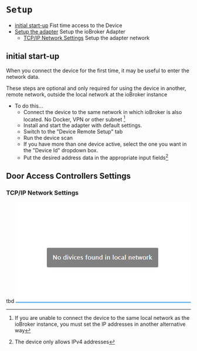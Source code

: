 # `Setup`
- [initial start-up](#initial-start-up) Fist time access to the Device
- [Setup the adapter](#door-access-controllers-settings) Setup the ioBroker Adapter
  - [TCP/IP Network Settings](#tcp/ip-network-settings) Setup the adapter network

## initial start-up
When you connect the device for the first time, it may be useful to enter the network data.

These steps are optional and only required for using the device in another, remote network, outside the local network at the ioBroker instance
* To do this...
  - Connect the device to the same network in which ioBroker is also located. No Docker, VPN or other subnet [^1]
  - Install and start the adapter with default settings.
  - Switch to the "Device Remote Setup" tab
  - Run the device scan
  - If you have more than one device active, select the one you want in the "Device Id" dropdown box.
  - Put the desired address data in the appropriate input fields[^2]

## Door Access Controllers Settings
### TCP/IP Network Settings
tbd
  ![First Page](images/no-devices-found.png)



[^1]: If you are unable to connect the device to the same local network as the ioBroker instance,
  you must set the IP addresses in another alternative way
[^2]: The device only allows IPv4 addresses